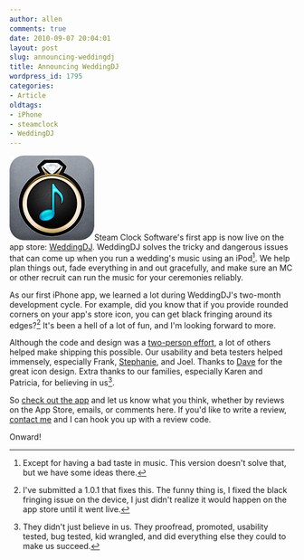 ```yaml
---
author: allen
comments: true
date: 2010-09-07 20:04:01
layout: post
slug: announcing-weddingdj
title: Announcing WeddingDJ
wordpress_id: 1795
categories:
- Article
oldtags:
- iPhone
- steamclock
- WeddingDJ
---
```


[![](/images/wp-uploads/2010/09/weddingdj.png)](/images/wp-uploads/2010/09/weddingdj.png)Steam Clock Software's first app is now live on the app store: [WeddingDJ](http://www.steamclocksw.com/weddingdj/). WeddingDJ solves the tricky and dangerous issues that can come up when you run a wedding's music using an iPod[^2]. We help plan things out, fade everything in and out gracefully, and make sure an MC or other recruit can run the music for your ceremonies reliably.

As our first iPhone app, we learned a lot during WeddingDJ's two-month development cycle. For example, did you know that if you provide rounded corners on your app's store icon, you can get black fringing around its edges?[^1] It's been a hell of a lot of fun, and I'm looking forward to more.

Although the code and design was a [two-person effort](http://www.steamclocksw.com/), a lot of others helped make shipping this possible. Our usability and beta testers helped immensely, especially Frank, [Stephanie](http://stephaniehobson.ca/), and Joel. Thanks to [Dave](http://www.brightcreative.com/) for the great icon design. Extra thanks to our families, especially Karen and Patricia, for believing in us[^3].

So [check out the app](http://itunes.apple.com/app/my-weddingdj/id383243064) and let us know what you think, whether by reviews on the App Store, emails, or comments here. If you'd like to write a review, [contact me](http://www.antipode.ca/contact/) and I can hook you up with a review code.

Onward!

[^1]: I've submitted a 1.0.1 that fixes this. The funny thing is, I fixed the black fringing issue on the device, I just didn't realize it would happen on the app store until it went live.
[^2]: Except for having a bad taste in music. This version doesn't solve that, but we have some ideas there.
[^3]: They didn't just believe in us. They proofread, promoted, usability tested, bug tested, kid wrangled, and did everything else they could to make us succeed.